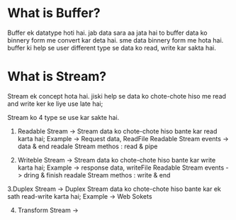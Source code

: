 # What is Buffer?

Buffer ek datatype hoti hai. jab data sara aa jata hai to buffer data ko binnery form me convert kar deta hai. sme data binnery form me hota hai. buffer ki help se user different type se data ko read, write kar sakta hai.


# What is Stream?

Stream ek concept hota hai. jiski help se data ko chote-chote hiso me read and write ker ke liye use late hai;

Stream ko 4 type se use kar sakte hai.

1. Readable Stream -> Stream data ko chote-chote hiso bante kar read karta hai;
   Example -> Request data, ReadFile
   Readable Stream events -> data & end
   readale Stream methos : read & pipe

2. Writeble Stream -> Stream data ko chote-chote hiso bante kar write karta hai;
   Example -> response data, writeFile
   Readable Stream events -> dring & finish
   readale Stream methos : write & end

3.Duplex Stream -> Duplex Stream data ko chote-chote hiso bante kar ek sath      read-write karta hai;
   Example -> Web Sokets

4. Transform Stream ->    
